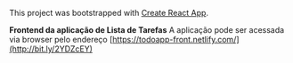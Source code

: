 This project was bootstrapped with [Create React App](https://github.com/facebook/create-react-app).

__Frontend da aplicação de Lista de Tarefas__
A aplicação pode ser acessada via browser pelo endereço [https://todoapp-front.netlify.com/](http://bit.ly/2YDZcEY)
